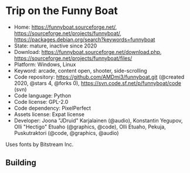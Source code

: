 # Trip on the Funny Boat

- Home: https://funnyboat.sourceforge.net/, https://sourceforge.net/projects/funnyboat/, https://packages.debian.org/search?keywords=funnyboat
- State: mature, inactive since 2020
- Download: https://funnyboat.sourceforge.net/download.php, https://sourceforge.net/projects/funnyboat/files/
- Platform: Windows, Linux
- Keyword: arcade, content open, shooter, side-scrolling
- Code repository: https://github.com/AMDmi3/funnyboat.git (@created 2020, @stars 4, @forks 0), https://svn.code.sf.net/p/funnyboat/code (svn)
- Code language: Python
- Code license: GPL-2.0
- Code dependency: PixelPerfect
- Assets license: Expat license
- Developer: Joona "JDruid" Karjalainen (@audio), Konstantin Yegupov, Olli "Hectigo" Etuaho (@graphics, @code), Olli Etuaho, Pekuja, Puskutraktori (@code, @graphics, @audio)

Uses fonts by Bitstream Inc.

## Building
